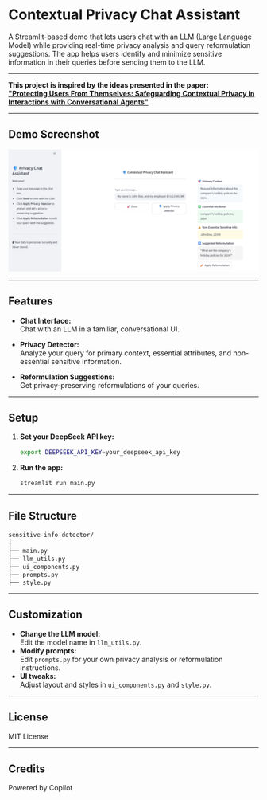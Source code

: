 # Contextual Privacy Chat Assistant

A Streamlit-based demo that lets users chat with an LLM (Large Language Model) while providing real-time privacy analysis and query reformulation suggestions. The app helps users identify and minimize sensitive information in their queries before sending them to the LLM.

---

**This project is inspired by the ideas presented in the paper:  
["Protecting Users From Themselves: Safeguarding Contextual Privacy in Interactions with Conversational Agents"](https://arxiv.org/pdf/2502.18509)**

---

## Demo Screenshot

![Demo Screenshot](./screenshot.png)

---

## Features

- **Chat Interface:**  
  Chat with an LLM in a familiar, conversational UI.

- **Privacy Detector:**  
  Analyze your query for primary context, essential attributes, and non-essential sensitive information.

- **Reformulation Suggestions:**  
  Get privacy-preserving reformulations of your queries.

---

## Setup

1. **Set your DeepSeek API key:**
    ```bash
    export DEEPSEEK_API_KEY=your_deepseek_api_key
    ```

2. **Run the app:**
    ```bash
    streamlit run main.py
    ```

---

## File Structure

```
sensitive-info-detector/
│
├── main.py
├── llm_utils.py
├── ui_components.py
├── prompts.py
├── style.py
```

---

## Customization

- **Change the LLM model:**  
  Edit the model name in `llm_utils.py`.
- **Modify prompts:**  
  Edit `prompts.py` for your own privacy analysis or reformulation instructions.
- **UI tweaks:**  
  Adjust layout and styles in `ui_components.py` and `style.py`.

---

## License

MIT License

---

## Credits

Powered by Copilot
